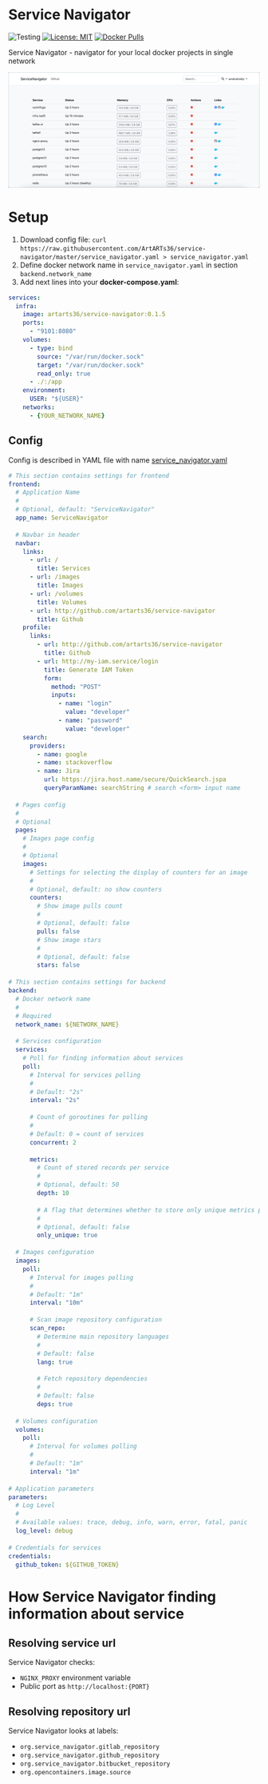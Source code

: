 # Service Navigator

![Testing](https://github.com/ArtARTs36/service-navigator/workflows/Testing/badge.svg?branch=master)
[![License: MIT](https://img.shields.io/badge/License-MIT-yellow.svg)](https://opensource.org/licenses/MIT)
[![Docker Pulls](https://img.shields.io/docker/pulls/artarts36/service-navigator)](https://hub.docker.com/r/artarts36/service-navigator)

Service Navigator - navigator for your local docker projects in single network

![](./docs/preview.png)

# Setup

1. Download config file: `curl https://raw.githubusercontent.com/ArtARTs36/service-navigator/master/service_navigator.yaml > service_navigator.yaml`
2. Define docker network name in `service_navigator.yaml` in section `backend.network_name`
3. Add next lines into your **docker-compose.yaml**:
```yaml
services:
  infra:
    image: artarts36/service-navigator:0.1.5
    ports:
      - "9101:8080"
    volumes:
      - type: bind
        source: "/var/run/docker.sock"
        target: "/var/run/docker.sock"
        read_only: true
      - ./:/app
    environment:
      USER: "${USER}"
    networks:
      - {YOUR_NETWORK_NAME}
```

## Config

Config is described in YAML file with name [service_navigator.yaml](./service_navigator.yaml)

```yaml
# This section contains settings for frontend
frontend:
  # Application Name
  #
  # Optional, default: "ServiceNavigator"
  app_name: ServiceNavigator

  # Navbar in header
  navbar:
    links:
      - url: /
        title: Services
      - url: /images
        title: Images
      - url: /volumes
        title: Volumes
      - url: http://github.com/artarts36/service-navigator
        title: Github
    profile:
      links:
        - url: http://github.com/artarts36/service-navigator
          title: Github
        - url: http://my-iam.service/login
          title: Generate IAM Token
          form:
            method: "POST"
            inputs:
              - name: "login"
                value: "developer"
              - name: "password"
                value: "developer"
    search:
      providers:
        - name: google
        - name: stackoverflow
        - name: Jira
          url: https://jira.host.name/secure/QuickSearch.jspa
          queryParamName: searchString # search <form> input name

  # Pages config
  #
  # Optional
  pages:
    # Images page config
    #
    # Optional
    images:
      # Settings for selecting the display of counters for an image
      #
      # Optional, default: no show counters
      counters:
        # Show image pulls count
        #
        # Optional, default: false
        pulls: false
        # Show image stars
        #
        # Optional, default: false
        stars: false

# This section contains settings for backend
backend:
  # Docker network name
  #
  # Required
  network_name: ${NETWORK_NAME}

  # Services configuration
  services:
    # Poll for finding information about services
    poll:
      # Interval for services polling
      #
      # Default: "2s"
      interval: "2s"

      # Count of goroutines for polling
      #
      # Default: 0 = count of services
      concurrent: 2

      metrics:
        # Count of stored records per service
        #
        # Optional, default: 50
        depth: 10

        # A flag that determines whether to store only unique metrics per service
        #
        # Optional, default: false
        only_unique: true

  # Images configuration
  images:
    poll:
      # Interval for images polling
      #
      # Default: "1m"
      interval: "10m"

      # Scan image repository configuration
      scan_repo:
        # Determine main repository languages
        #
        # Default: false
        lang: true

        # Fetch repository dependencies
        #
        # Default: false
        deps: true

  # Volumes configuration
  volumes:
    poll:
      # Interval for volumes polling
      #
      # Default: "1m"
      interval: "1m"

# Application parameters
parameters:
  # Log Level
  #
  # Available values: trace, debug, info, warn, error, fatal, panic
  log_level: debug

# Credentials for services
credentials:
  github_token: ${GITHUB_TOKEN}
```

# How Service Navigator finding information about service

## Resolving service url

Service Navigator checks:
* `NGINX_PROXY` environment variable
* Public port as `http://localhost:{PORT}`

## Resolving repository url

Service Navigator looks at labels:
* `org.service_navigator.gitlab_repository`
* `org.service_navigator.github_repository`
* `org.service_navigator.bitbucket_repository`
* `org.opencontainers.image.source`
